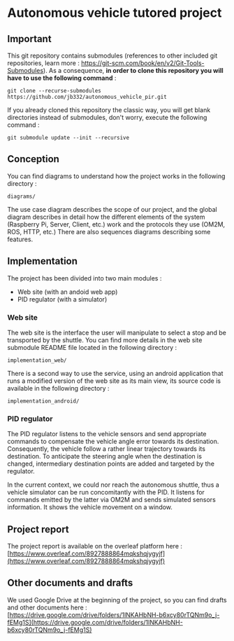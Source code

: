 # Autonomous vehicle tutored project

## Important

This git repository contains submodules (references to other included git repositories, learn more : https://git-scm.com/book/en/v2/Git-Tools-Submodules). As a consequence, **in order to clone this repository you will have to use the following command** :

    git clone --recurse-submodules https://github.com/jb332/autonomous_vehicle_pir.git

If you already cloned this repository the classic way, you will get blank directories instead of submodules, don't worry, execute the following command :

    git submodule update --init --recursive

## Conception
You can find diagrams to understand how the project works in the following directory :

    diagrams/

The use case diagram describes the scope of our project, and the global diagram describes in detail how the different elements of the system (Raspberry Pi, Server, Client, etc.) work and the protocols they use (OM2M, ROS, HTTP, etc.)
There are also sequences diagrams describing some features.

## Implementation

The project has been divided into two main modules :

 - Web site (with an andoid web app)
 - PID regulator (with a simulator)

### Web site

The web site is the interface the user will manipulate to select a stop and be transported by the shuttle. You can find more details in the web site submodule README file located in the following directory  :

    implementation_web/

There is a second way to use the service, using an android application that runs a modified version of the web site as its main view, its source code is available in the following directory :

    implementation_android/

### PID regulator

The PID regulator listens to the vehicle sensors and send appropriate commands to compensate the vehicle angle error towards its destination. Consequently, the vehicle follow a rather linear trajectory towards its destination. To anticipate the steering angle when the destination is changed, intermediary destination points are added and targeted by the regulator.

In the current context, we could nor reach the autonomous shuttle, thus a vehicle simulator can be run concomitantly with the PID. It listens for commands emitted by the latter via OM2M and sends simulated sensors information. It shows the vehicle movement on a window.

## Project report

The project report is available on the overleaf platform here :
[https://www.overleaf.com/8927888864mqkshqjygyjf](https://www.overleaf.com/8927888864mqkshqjygyjf)

## Other documents and drafts

We used Google Drive at the beginning of the project, so you can find drafts and other documents here :
[https://drive.google.com/drive/folders/1lNKAHbNH-b6xcy80rTQNm9o_j-fEMg1S](https://drive.google.com/drive/folders/1lNKAHbNH-b6xcy80rTQNm9o_j-fEMg1S)


